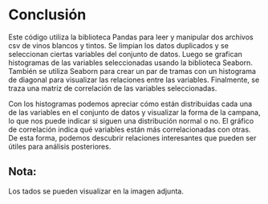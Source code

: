 # Conclusión

Este código utiliza la biblioteca Pandas para leer y manipular dos archivos csv de vinos blancos y tintos. Se limpian los datos duplicados y se seleccionan ciertas variables del conjunto de datos. Luego se grafican histogramas de las variables seleccionadas usando la biblioteca Seaborn. También se utiliza Seaborn para crear un par de tramas con un histograma de diagonal para visualizar las relaciones entre las variables. Finalmente, se traza una matriz de correlación de las variables seleccionadas.

Con los histogramas podemos apreciar cómo están distribuidas cada una de las variables en el conjunto de datos y visualizar la forma de la campana, lo que nos puede indicar si siguen una distribución normal o no. El gráfico de correlación indica qué variables están más correlacionadas con otras. De esta forma, podemos descubrir relaciones interesantes que pueden ser útiles para análisis posteriores.


## Nota:
Los tados se pueden visualizar en la imagen adjunta.